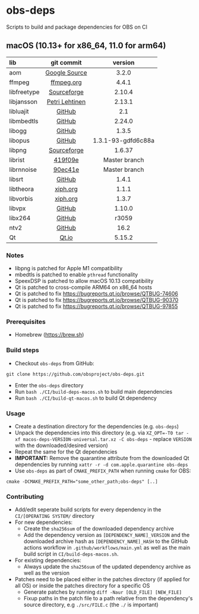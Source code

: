 # obs-deps

Scripts to build and package dependencies for OBS on CI

## macOS (10.13+ for x86_64, 11.0 for arm64)

| lib | git commit | version |
| :--- | :---: | :---: |
|aom|[Google Source](https://aomedia.googlesource.com/aom.git)|3.2.0|
|ffmpeg|[ffmpeg.org](https://ffmpeg.org/releases/ffmpeg-4.4.1.tar.xz)|4.4.1|
|libfreetype|[Sourceforge](https://downloads.sourceforge.net/project/freetype/freetype2/2.10.4/freetype-2.10.4.tar.xz)|2.10.4|
|libjansson|[Petri Lehtinen](https://digip.org/jansson/releases/jansson-2.13.1.tar.gz)|2.13.1|
|libluajit|[GitHub](https://github.com/LuaJIT/LuaJIT/commit/ec6edc5c39c25e4eb3fca51b753f9995e97215da)|2.1|
|libmbedtls|[GitHub](https://github.com/ARMmbed/mbedtls/archive/mbedtls-2.24.0.tar.gz)|2.24.0|
|libogg|[GitHub](https://github.com/xiph/ogg/releases/download/v1.3.5/libogg-1.3.5.tar.xz)|1.3.5|
|libopus|[GitHub](https://github.com/xiph/opus/tree/dfd6c88aaa54a03a61434c413e30c217eb98f1d5)|1.3.1-93-gdfd6c88a|
|libpng|[Sourceforge](https://downloads.sourceforge.net/project/libpng/libpng16/1.6.37/libpng-1.6.37.tar.xz)|1.6.37|
|librist|[419f09e](https://code.videolan.org/rist/librist/-/commit/419f09ea9aa9bf15f9c43b7752ca878521543679)|Master branch|
|librnnoise|[90ec41e](https://github.com/xiph/rnnoise/commit/90ec41ef659fd82cfec2103e9bb7fc235e9ea66c)|Master branch|
|libsrt|[GitHub](https://github.com/Haivision/srt/archive/v1.4.1.tar.gz)|1.4.1|
|libtheora|[xiph.org](https://downloads.xiph.org/releases/theora/libtheora-1.1.1.tar.bz2)|1.1.1|
|libvorbis|[xiph.org](https://downloads.xiph.org/releases/vorbis/libvorbis-1.3.7.tar.xz)|1.3.7|
|libvpx|[GitHub](https://github.com/webmproject/libvpx/archive/v1.10.0.tar.gz)|1.10.0|
|libx264|[GitHub](https://github.com/mirror/x264/commit/b684ebe04a6f80f8207a57940a1fa00e25274f81)|r3059|
|ntv2|[GitHub](https://github.com/aja-video/ntv2/commit/0acbac70a0b5e6509cca78cfbf69974c73c10db9)|16.2|
|Qt|[Qt.io](https://download.qt.io/official_releases/qt/5.15/5.15.2/single/qt-everywhere-src-5.15.2.tar.xz)|5.15.2|

### Notes

* libpng is patched for Apple M1 compatibility
* mbedtls is patched to enable `pthread` functionality
* SpeexDSP is patched to allow macOS 10.13 compatibility
* Qt is patched to cross-compile ARM64 on x86_64 hosts
* Qt is patched to fix https://bugreports.qt.io/browse/QTBUG-74606
* Qt is patched to fix https://bugreports.qt.io/browse/QTBUG-90370
* Qt is patched to fix https://bugreports.qt.io/browse/QTBUG-97855

### Prerequisites

* Homebrew (https://brew.sh)

### Build steps

* Checkout `obs-deps` from GitHub:

```
git clone https://github.com/obsproject/obs-deps.git
```

* Enter the `obs-deps` directory
* Run `bash ./CI/build-deps-macos.sh` to build main dependencies
* Run `bash ./CI/build-qt-macos.sh` to build Qt dependency

### Usage

* Create a destination directory for the dependencies (e.g. `obs-deps`)
* Unpack the dependencies into this directory (e.g. via `XZ_OPT=-T0 tar -xf macos-deps-VERSION-universal.tar.xz -C obs-deps` - replace `VERSION` with the downloaded/desired version)
* Repeat the same for the Qt dependencies
* **IMPORTANT:** Remove the quarantine attribute from the downloaded Qt dependencies by running `xattr -r -d com.apple.quarantine obs-deps`
* Use `obs-deps` as part of `CMAKE_PREFIX_PATH` when running `cmake` for OBS:

```
cmake -DCMAKE_PREFIX_PATH="some_other_path;obs-deps" [..]
```

### Contributing

* Add/edit seperate build scripts for every dependency in the `CI/[OPERATING SYSTEM/` directory
* For new dependencies:
    * Create the `sha256sum` of the downloaded dependency archive
    * Add the dependency version as `[DEPENDENCY_NAME]_VERSION` and the downloaded archive hash as `[DEPENDENCY_NAME]_HASH` to the GitHub actions workflow in `.github/workflows/main.yml` as well as the main build script in `CI/build-deps-macos.sh`.
* For existing dependencies:
    * Always update the `sha256sum` of the updated dependency archive as well as the version
* Patches need to be placed either in the patches directory (if applied for all OS) or inside the patches directory for a specific OS
    * Generate patches by running `diff -Naur [OLD_FILE] [NEW_FILE]`
    * Fixup paths in the patch file to a path relative from the dependency's source directory, e.g `./src/FILE.c` (the `./` is important)
